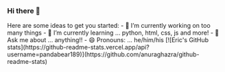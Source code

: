 ### Hi there 👋

<!--
**pandabear189/pandabear189** is a ✨ _special_ ✨ repository because its `README.md` (this file) appears on your GitHub profile.
--!>
Here are some ideas to get you started:

- 🔭 I’m currently working on too many things
- 🌱 I’m currently learning ... python, html, css, js and more!
- 💬 Ask me about ... anything!!
- 😄 Pronouns: ... he/him/his


[![Eric's GitHub stats](https://github-readme-stats.vercel.app/api?username=pandabear189)](https://github.com/anuraghazra/github-readme-stats)
